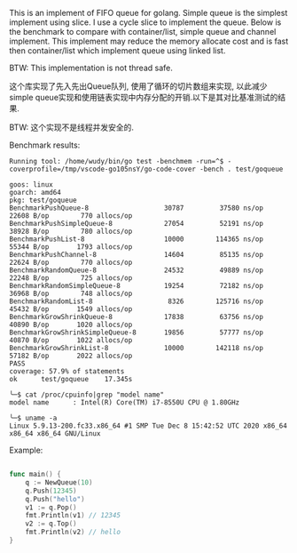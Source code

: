 
This is an implement of FIFO queue for golang. Simple queue is the simplest implement using slice. I use a cycle slice to implement the queue. Below is the benchmark to compare with container/list, simple queue and channel implement. This implement may reduce the memory allocate cost and is fast then container/list which implement queue using linked list.

BTW: This implementation is not thread safe.

这个库实现了先入先出Queue队列, 使用了循环的切片数组来实现, 以此减少simple queue实现和使用链表实现中内存分配的开销.以下是其对比基准测试的结果.

BTW: 这个实现不是线程并发安全的.

Benchmark results:

```shell
Running tool: /home/wudy/bin/go test -benchmem -run=^$ -coverprofile=/tmp/vscode-go105nsY/go-code-cover -bench . test/goqueue

goos: linux
goarch: amd64
pkg: test/goqueue
BenchmarkPushQueue-8               	   30787	     37580 ns/op	   22608 B/op	     770 allocs/op
BenchmarkPushSimpleQueue-8         	   27054	     52191 ns/op	   38928 B/op	     780 allocs/op
BenchmarkPushList-8                	   10000	    114365 ns/op	   55344 B/op	    1793 allocs/op
BenchmarkPushChannel-8             	   14604	     85135 ns/op	   22624 B/op	     770 allocs/op
BenchmarkRandomQueue-8             	   24532	     49889 ns/op	   22248 B/op	     725 allocs/op
BenchmarkRandomSimpleQueue-8       	   19254	     72182 ns/op	   36968 B/op	     748 allocs/op
BenchmarkRandomList-8              	    8326	    125716 ns/op	   45432 B/op	    1549 allocs/op
BenchmarkGrowShrinkQueue-8         	   17838	     63756 ns/op	   40890 B/op	    1020 allocs/op
BenchmarkGrowShrinkSimpleQueue-8   	   19856	     57777 ns/op	   40870 B/op	    1022 allocs/op
BenchmarkGrowShrinkList-8          	   10000	    142118 ns/op	   57182 B/op	    2022 allocs/op
PASS
coverage: 57.9% of statements
ok  	test/goqueue	17.345s

╰─$ cat /proc/cpuinfo|grep "model name"
model name      : Intel(R) Core(TM) i7-8550U CPU @ 1.80GHz

╰─$ uname -a
Linux 5.9.13-200.fc33.x86_64 #1 SMP Tue Dec 8 15:42:52 UTC 2020 x86_64 x86_64 x86_64 GNU/Linux

```

Example:

```go

func main() {
    q := NewQueue(10)
    q.Push(12345)
    q.Push("hello")
    v1 := q.Pop()
    fmt.Println(v1) // 12345
    v2 := q.Top()
    fmt.Println(v2) // hello
}
```